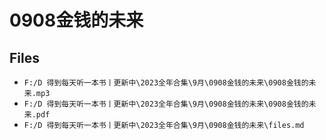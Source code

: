 # 0908金钱的未来

## Files

- `F:/D 得到每天听一本书丨更新中\2023全年合集\9月\0908金钱的未来\0908金钱的未来.mp3`
- `F:/D 得到每天听一本书丨更新中\2023全年合集\9月\0908金钱的未来\0908金钱的未来.pdf`
- `F:/D 得到每天听一本书丨更新中\2023全年合集\9月\0908金钱的未来\files.md`
